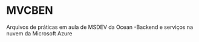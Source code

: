 # MVCBEN
Arquivos de práticas em aula de MSDEV da Ocean
-Backend e serviços na nuvem da Microsoft Azure
